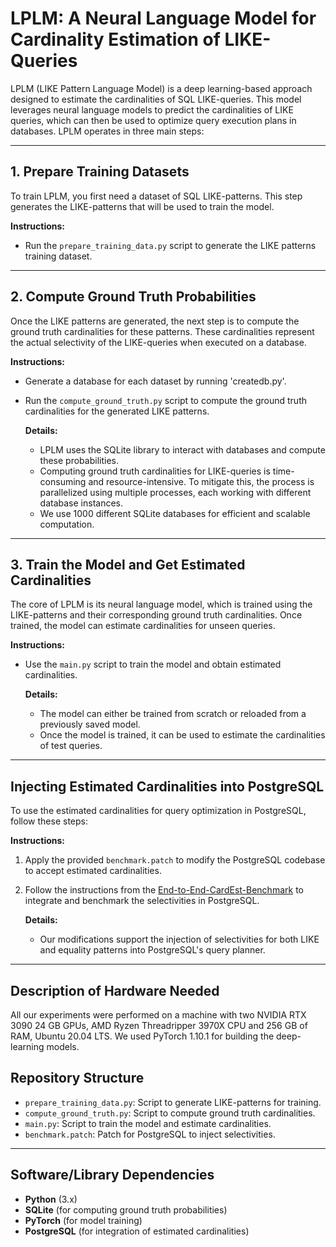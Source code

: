# LPLM: A Neural Language Model for Cardinality Estimation of LIKE-Queries

LPLM (LIKE Pattern Language Model) is a deep learning-based approach designed to estimate the cardinalities of SQL LIKE-queries. This model leverages neural language models to predict the cardinalities of LIKE queries, which can then be used to optimize query execution plans in databases. LPLM operates in three main steps:

---

## 1. Prepare Training Datasets

To train LPLM, you first need a dataset of SQL LIKE-patterns. This step generates the LIKE-patterns that will be used to train the model.

**Instructions:**
- Run the `prepare_training_data.py` script to generate the LIKE patterns training dataset.

---

## 2. Compute Ground Truth Probabilities

Once the LIKE patterns are generated, the next step is to compute the ground truth cardinalities for these patterns. These cardinalities represent the actual selectivity of the LIKE-queries when executed on a database.

**Instructions:**
- Generate a database for each dataset by running 'createdb.py'.
- Run the `compute_ground_truth.py` script to compute the ground truth cardinalities for the generated LIKE patterns.
  
  **Details:**
  - LPLM uses the SQLite library to interact with databases and compute these probabilities.
  - Computing ground truth cardinalities for LIKE-queries is time-consuming and resource-intensive. To mitigate this, the process is parallelized using multiple processes, each working with different database instances.
  - We use 1000 different SQLite databases for efficient and scalable computation.

---

## 3. Train the Model and Get Estimated Cardinalities

The core of LPLM is its neural language model, which is trained using the LIKE-patterns and their corresponding ground truth cardinalities. Once trained, the model can estimate cardinalities for unseen queries.

**Instructions:**
- Use the `main.py` script to train the model and obtain estimated cardinalities.
  
  **Details:**
  - The model can either be trained from scratch or reloaded from a previously saved model.
  - Once the model is trained, it can be used to estimate the cardinalities of test queries.
  
---

## Injecting Estimated Cardinalities into PostgreSQL

To use the estimated cardinalities for query optimization in PostgreSQL, follow these steps:

**Instructions:**
1. Apply the provided `benchmark.patch` to modify the PostgreSQL codebase to accept estimated cardinalities.
2. Follow the instructions from the [End-to-End-CardEst-Benchmark](https://github.com/Nathaniel-Han/End-to-End-CardEst-Benchmark) to integrate and benchmark the selectivities in PostgreSQL.
   
   **Details:**
   - Our modifications support the injection of selectivities for both LIKE and equality patterns into PostgreSQL's query planner.

---

## Description of Hardware Needed
All our experiments were performed on a machine with two NVIDIA RTX 3090 24
GB GPUs, AMD Ryzen Threadripper 3970X CPU and 256 GB of RAM, Ubuntu 20.04 LTS. We used
PyTorch 1.10.1 for building the deep-learning models.


## Repository Structure

- `prepare_training_data.py`: Script to generate LIKE-patterns for training.
- `compute_ground_truth.py`: Script to compute ground truth cardinalities.
- `main.py`: Script to train the model and estimate cardinalities.
- `benchmark.patch`: Patch for PostgreSQL to inject selectivities.
  
---

## Software/Library Dependencies 

- **Python** (3.x)
- **SQLite** (for computing ground truth probabilities)
- **PyTorch** (for model training)
- **PostgreSQL** (for integration of estimated cardinalities)

